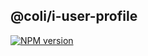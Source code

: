## @coli/i-user-profile

[![NPM version](https://img.shields.io/npm/v/@coli/i-user-profile.svg)](https://www.npmjs.org/package/@coli/i-user-profile)

